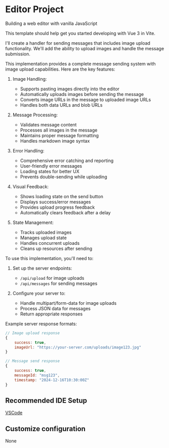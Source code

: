 # Editor Project

Building a web editor with vanilla JavaScript

This template should help get you started developing with Vue 3 in Vite.

I'll create a handler for sending messages that includes image upload functionality. We'll add the ability to upload images and handle the message submission.

This implementation provides a complete message sending system with image upload capabilities. Here are the key features:

1. Image Handling:
   - Supports pasting images directly into the editor
   - Automatically uploads images before sending the message
   - Converts image URLs in the message to uploaded image URLs
   - Handles both data URLs and blob URLs

2. Message Processing:
   - Validates message content
   - Processes all images in the message
   - Maintains proper message formatting
   - Handles markdown image syntax

3. Error Handling:
   - Comprehensive error catching and reporting
   - User-friendly error messages
   - Loading states for better UX
   - Prevents double-sending while uploading

4. Visual Feedback:
   - Shows loading state on the send button
   - Displays success/error messages
   - Provides upload progress feedback
   - Automatically clears feedback after a delay

5. State Management:
   - Tracks uploaded images
   - Manages upload state
   - Handles concurrent uploads
   - Cleans up resources after sending

To use this implementation, you'll need to:

1. Set up the server endpoints:
   - `/api/upload` for image uploads
   - `/api/messages` for sending messages

2. Configure your server to:
   - Handle multipart/form-data for image uploads
   - Process JSON data for messages
   - Return appropriate responses

Example server response formats:

```javascript
// Image upload response
{
    success: true,
    imageUrl: "https://your-server.com/uploads/image123.jpg"
}

// Message send response
{
    success: true,
    messageId: "msg123",
    timestamp: "2024-12-16T10:30:00Z"
}
```


## Recommended IDE Setup
[VSCode](https://code.visualstudio.com/)

## Customize configuration
None
